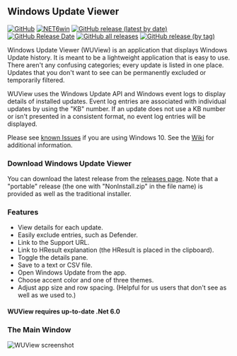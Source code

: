 ## Windows Update Viewer

[![GitHub](https://img.shields.io/github/license/Timthreetwelve/WUView?style=plastic)](https://github.com/Timthreetwelve/WUView/blob/main/LICENSE)
[![NET6win](https://img.shields.io/badge/.NET-6.0--Windows-blueviolet?style=plastic)](https://dotnet.microsoft.com/en-us/download) 
[![GitHub release (latest by date)](https://img.shields.io/github/v/release/Timthreetwelve/WUView?style=plastic)](https://github.com/Timthreetwelve/WUView/releases/latest) 
[![GitHub Release Date](https://img.shields.io/github/release-date/timthreetwelve/WUView?style=plastic&color=orange)](https://github.com/Timthreetwelve/WUView/releases/latest) 
[![GitHub all releases](https://img.shields.io/github/downloads/Timthreetwelve/WUView/total?style=plastic&label=total%20downloads&color=teal)](https://github.com/Timthreetwelve/WUView/releases) 
[![GitHub release (by tag)](https://img.shields.io/github/downloads/timthreetwelve/wuview/latest/total?style=plastic&color=2196F3)](https://github.com/Timthreetwelve/WUView/releases/latest) 



Windows Update Viewer (WUView) is an application that displays Windows Update history. It is meant to be a lightweight application that is easy to use. There aren't any confusing categories; every update is listed in one place. Updates that you don't want to see can be permanently excluded or temporarily filtered.

WUView uses the Windows Update API and Windows event logs to display details of installed updates. Event log entries are associated with individual updates by using the "KB" number. If an update does not use a KB number or isn't presented in a consistent format, no event log entries will be displayed.

Please see [known Issues](https://github.com/Timthreetwelve/WUView/wiki/Known-Issues) if you are using Windows 10. See the [Wiki](https://github.com/Timthreetwelve/WUView/wiki) for additional information.

### Download Windows Update Viewer

You can download the latest release from the [releases page](https://github.com/Timthreetwelve/WUView/releases). Note that a "portable" release (the one with "NonInstall.zip" in the file name) is provided as well as the traditional installer.

### Features
* View details for each update.
* Easily exclude entries, such as Defender.
* Link to the Support URL.
* Link to HResult explanation (the HResult is placed in the clipboard).
* Toggle the details pane.
* Save to a text or CSV file.
* Open Windows Update from the app.
* Choose accent color and one of three themes.
* Adjust app size and row spacing. (Helpful for us users that don't see as well as we used to.)

#### WUView requires up-to-date .Net 6.0

### The Main Window
![WUView screenshot](https://github.com/Timthreetwelve/WUView/blob/main/Images/WUView550.png)

